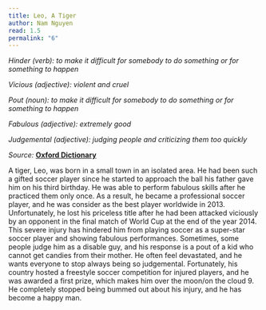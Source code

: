 ```yaml
---
title: Leo, A Tiger
author: Nam Nguyen
read: 1.5
permalink: "6"
---
```


*Hinder (verb): to make it difficult for somebody to do something or for something to happen*

*Vicious (adjective): violent and cruel*

*Pout (noun): to make it difficult for somebody to do something or for something to happen*

*Fabulous (adjective): extremely good*

*Judgemental (adjective):  judging people and criticizing them too quickly*

_Source:_ [**Oxford Dictionary**](https://www.oxfordlearnersdictionaries.com/)

A tiger, Leo, was born in a small town in an isolated area. He had been such a gifted soccer player since he started to approach the ball his father gave him on his third birthday. He was able to perform fabulous skills after he practiced them only once. As a result, he became a professional soccer player, and he was consider as the best player worldwide in 2013. Unfortunately, he lost his priceless title after he had been attacked viciously by an opponent in the final match of World Cup at the end of the year 2014. This severe injury has hindered him from playing soccer as a super-star soccer player and showing fabulous performances. Sometimes, some people judge him as a disable guy, and his response is a pout of a kid who cannot get candies from their mother. He often feel devastated, and he wants everyone to stop always being so judgemental. Fortunately, his country hosted a freestyle soccer competition for injured players, and he was awarded a first prize, which makes him over the moon/on the cloud 9. He completely stopped being bummed out about his injury, and he has become a happy man.